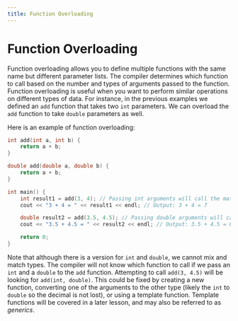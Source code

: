 ```yaml
---
title: Function Overloading
---
```


# Function Overloading

Function overloading allows you to define multiple functions with the same name but different parameter lists. The compiler determines which function to call based on the number and types of arguments passed to the function. Function overloading is useful when you want to perform similar operations on different types of data. For instance, in the previous examples we defined an `add` function that takes two `int` parameters. We can overload the `add` function to take `double` parameters as well.

Here is an example of function overloading:

```cpp
int add(int a, int b) {
    return a + b;
}

double add(double a, double b) {
    return a + b;
}

int main() {
    int result1 = add(3, 4); // Passing int arguments will call the matching function add(int, int)
    cout << "3 + 4 = " << result1 << endl; // Output: 3 + 4 = 7

    double result2 = add(3.5, 4.5); // Passing double arguments will call the matching function add(double, double)
    cout << "3.5 + 4.5 = " << result2 << endl; // Output: 3.5 + 4.5 = 8.0

    return 0;
}
```

Note that although there is a version for `int` and `double`, we cannot mix and match types. The compiler will not know which function to call if we pass an `int` and a `double` to the `add` function. Attempting to call `add(3, 4.5)` will be looking for `add(int, double)`. This could be fixed by creating a new function, converting one of the arguments to the other type (likely the `int` to `double` so the decimal is not lost), or using a template function. Template functions will be covered in a later lesson, and may also be referred to as _generics_.
